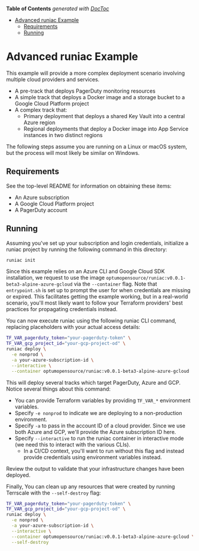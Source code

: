 <!-- START doctoc generated TOC please keep comment here to allow auto update -->
<!-- DON'T EDIT THIS SECTION, INSTEAD RE-RUN doctoc TO UPDATE -->
**Table of Contents**  *generated with [DocToc](https://github.com/thlorenz/doctoc)*

- [Advanced runiac Example](#advanced-runiac-example)
  - [Requirements](#requirements)
  - [Running](#running)

<!-- END doctoc generated TOC please keep comment here to allow auto update -->

# Advanced runiac Example

This example will provide a more complex deployment scenario involving multiple cloud providers and services.
* A pre-track that deploys PagerDuty monitoring resources
* A simple track that deploys a Docker image and a storage bucket to a Google Cloud Platform project
* A complex track that:
  * Primary deployment that deploys a shared Key Vault into a central Azure region
  * Regional deployments that deploy a Docker image into App Service instances in two distinct regions

The following steps assume you are running on a Linux or macOS system, but the process will most likely be similar on Windows.

## Requirements

See the top-level README for information on obtaining these items:

- An Azure subscription
- A Google Cloud Platform project
- A PagerDuty account

## Running

Assuming you've set up your subscription and login credentials, initialize a runiac project by running the following command in this
directory:

```bash
runiac init
```

Since this example relies on an Azure CLI and Google Cloud SDK installation, we request to use the image `optumopensource/runiac:v0.0.1-beta3-alpine-azure-gcloud` via the `--container` flag.
Note that `entrypoint.sh` is set up to prompt the user for when credentials are missing or expired. This facilitates getting the example working,
but in a real-world scenario, you'll most likely want to follow your Terraform providers' best practices for propagating credentials instead.

You can now execute runiac using the following runiac CLI command, replacing placeholders with your actual access details:

```bash
TF_VAR_pagerduty_token="your-pagerduty-token" \
TF_VAR_gcp_project_id="your-gcp-project-od" \
runiac deploy \
  -e nonprod \
  -a your-azure-subscription-id \
  --interactive \
  --container optumopensource/runiac:v0.0.1-beta3-alpine-azure-gcloud
```

This will deploy several tracks which target PagerDuty, Azure and GCP. Notice several things about this command:
* You can provide Terraform variables by providing `TF_VAR_*` environment variables.
* Specify `-e nonprod` to indicate we are deploying to a non-production environment.
* Specify `-a` to pass in the account ID of a cloud provider. Since we use both Azure and GCP, we'll provide the Azure subscription ID here.
* Specify `--interactive` to run the runiac container in interactive mode (we need this to interact with the various CLIs).
  * In a CI/CD context, you'll want to run without this flag and instead provide credentials using environment variables instead.

Review the output to validate that your infrastructure changes have been deployed.

Finally, You can clean up any resources that were created by running Terrscale with the `--self-destroy` flag:

```bash
TF_VAR_pagerduty_token="your-pagerduty-token" \
TF_VAR_gcp_project_id="your-gcp-project-od" \
runiac deploy \
  -e nonprod \
  -a your-azure-subscription-id \
  --interactive \
  --container optumopensource/runiac:v0.0.1-beta3-alpine-azure-gcloud \
  --self-destroy
```
